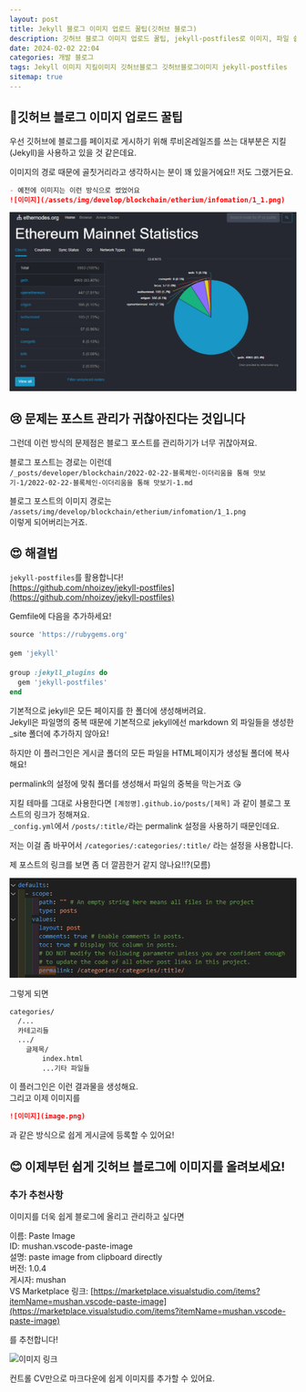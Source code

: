 ```yaml
---
layout: post
title: Jekyll 블로그 이미지 업로드 꿀팁(깃허브 블로그)
description: 깃허브 블로그 이미지 업로드 꿀팁, jekyll-postfiles로 이미지, 파일 쉽게 관리하기
date: 2024-02-02 22:04
categories: 개발 블로그
tags: Jekyll 이미지 지킬이미지 깃허브블로그 깃허브블로그이미지 jekyll-postfiles
sitemap: true
---
```


## 🧐깃허브 블로그 이미지 업로드 꿀팁

우선 깃허브에 블로그를 페이지로 게시하기 위해 루비온레일즈를 쓰는 대부분은 지킬(Jekyll)을 사용하고 있을 것 같은데요. 

이미지의 경로 때문에 골칫거리라고 생각하시는 분이 꽤 있을거에요!! 저도 그랬거든요.  


```markdown
- 예전에 이미지는 이런 방식으로 썼었어요
![이미지](/assets/img/develop/blockchain/etherium/infomation/1_1.png)
```
![이미지](/assets/img/develop/blockchain/etherium/infomation/1_1.png)

## 😢 문제는 포스트 관리가 귀찮아진다는 것입니다

그런데 이런 방식의 문제점은 블로그 포스트를 관리하기가 너무 귀찮아져요.

블로그 포스트는 경로는 이런데  
`/_posts/developer/blockchain/2022-02-22-블록체인-이더리움을 통해 맛보기-1/2022-02-22-블록체인-이더리움을 통해 맛보기-1.md`

블로그 포스트의 이미지 경로는
`/assets/img/develop/blockchain/etherium/infomation/1_1.png`  
이렇게 되어버리는거죠.

## 😍 해결법

`jekyll-postfiles`를 활용합니다!  
[https://github.com/nhoizey/jekyll-postfiles](https://github.com/nhoizey/jekyll-postfiles)

Gemfile에 다음을 추가하세요!

```ruby
source 'https://rubygems.org'

gem 'jekyll'

group :jekyll_plugins do
  gem 'jekyll-postfiles'
end
```


기본적으로 jekyll은 모든 페이지를 한 폴더에 생성해버려요.  
Jekyll은 파일명의 중복 때문에 기본적으로 jekyll에선 markdown 외 파일들을 생성한 _site 폴더에 추가하지 않아요!  

하지만 이 플러그인은 게시글 폴더의 모든 파일을 HTML페이지가 생성될 폴더에 복사해요!  

permalink의 설정에 맞춰 폴더를 생성해서 파일의 중복을 막는거죠 😘

지킬 테마를 그대로 사용한다면 `[계정명].github.io/posts/[제목]` 과 같이 블로그 포스트의 링크가 정해져요.  
`_config.yml`에서 `/posts/:title/`라는 permalink 설정을 사용하기 때문인데요.

저는 이걸 좀 바꾸어서 `/categories/:categories/:title/` 라는 설정을 사용합니다. 

제 포스트의 링크를 보면 좀 더 깔끔한거 같지 않나요!!?(모름)

![영구링크](image.png)  

그렇게 되면 

```
categories/
  /...
  카테고리들
  .../
    글제목/
        index.html
        ...기타 파일들
```
이 플러그인은 이런 결과물을 생성해요.  
그리고 이제 이미지를  
```markdown
![이미지](image.png)  
```
과 같은 방식으로 쉽게 게시글에 등록할 수 있어요!

## 😊 이제부턴 쉽게 깃허브 블로그에 이미지를 올려보세요!

### 추가 추천사항

이미지를 더욱 쉽게 블로그에 올리고 관리하고 싶다면 

이름: Paste Image  
ID: mushan.vscode-paste-image  
설명: paste image from clipboard directly  
버전: 1.0.4  
게시자: mushan  
VS Marketplace 링크: [https://marketplace.visualstudio.com/items?itemName=mushan.vscode-paste-image](https://marketplace.visualstudio.com/items?itemName=mushan.vscode-paste-image)

를 추천합니다!

![이미지 링크](https://raw.githubusercontent.com/mushanshitiancai/vscode-paste-image/master/res/vscode-paste-image.gif)

컨트롤 CV만으로 마크다운에 쉽게 이미지를 추가할 수 있어요.
